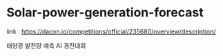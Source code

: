 # Solar-power-generation-forecast
link : https://dacon.io/competitions/official/235680/overview/description/

태양광 발전량 예측 AI 경진대회
